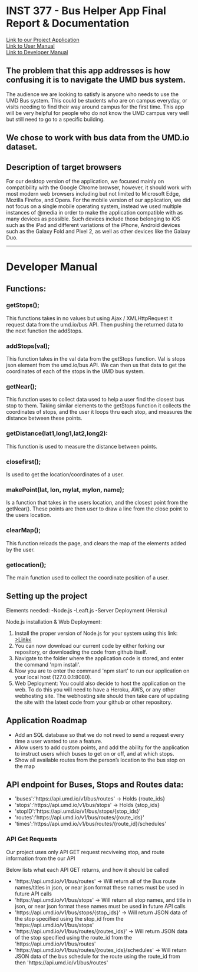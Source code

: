 #  INST 377 - Bus Helper App Final Report & Documentation

[Link to our Project Application](https://inst377group99.herokuapp.com/)  
[Link to User Manual](https://inst377group99.herokuapp.com/doc.html)  
[Link to Developer Manual](#developer-manual)  

<h2>The problem that this app addresses is how confusing it is to navigate the UMD bus system.</h2>

The audience we are looking to satisfy is anyone who needs to use the UMD Bus system. This could be students who are on campus everyday, or visits needing to find their way around campus for the first time. This app will be very helpful for people who do not know the UMD campus very well but still need to go to a specific building.

<h2>We chose to work with bus data from the UMD.io dataset.</h2>

<h2>Description of target browsers</h2>

For our desktop version of the application, we focused mainly on compatibility with the Google Chrome browser, however, it should work with most modern web browsers including but not limited to Microsoft Edge, Mozilla Firefox, and Opera. For the mobile version of our application, we did not focus on a single mobile operating system, instead we used multiple instances of @media in order to make the application compatible with as many devices as possible. Such devices include those belonging to iOS such as the iPad and different variations of the iPhone, Android devices such as the Galaxy Fold and Pixel 2, as well as other devices like the Galaxy Duo.

--------------------
# Developer Manual
<h2>Functions:</h2> 
<h3>getStops();</h3> 
This functions takes in no values but using Ajax / XMLHttpRequest it request data from the umd.io/bus API. Then pushing the returned data to the next function the addStops.
<h3>addStops(val); </h3>
This function takes in the val data from the getStops function. Val is stops json element from the umd.io/bus API. We can then us that data to get the coordinates of each of the stops in the UMD bus system.
<h3>getNear();</h3>
This function uses to collect data used to help a user find the closest bus stop to them. Taking similar elements to the getStops function it collects the coordinates of stops, and the user it loops thru each stop, and measures the distance between these points.
<h3>getDistance(lat1,long1,lat2,long2):</h3>
This function is used to measure the distance between points.
<h3>closefirst();</h3>
Is used to get the location/coordinates of a user.
<h3>makePoint(lat, lon, mylat, mylon, name);</h3>
Is a function that takes in the users location, and the closest point from the getNear(). These points are then user to draw a line from the close point to the users location.
<h3>clearMap();</h3>
This function reloads the page, and clears the map of the elements added by the user.
<h3>getlocation();</h3>
The main function used to collect the coordinate position of a user.

<h2>Setting up the project</h2>
Elements needed:
-Node.js
-Leaft.js
-Server Deployment (Heroku)

Node.js installation & Web Deployment:
1. Install the proper version of Node.js for your system using this link: [>Link<](https://nodejs.org/en/download/)
2. You can now download our current code by either forking our repository, or downloading the code from github itself.
3. Navigate to the folder where the application code is stored, and enter the command 'npm install'.
4. Now you are to enter the command 'npm start' to run our application on your local host (127.0.0.1:8080).
5. Web Deployment: You could also decide to host the application on the web. To do this you will need to have a Heroku, AWS, or any other webhosting site.
The webhosting site should then take care of updating the site with the latest code from your github or other repository.

<h2>Application Roadmap</h2>
<ul>
  <li>Add an SQL database so that we do not need to send a request every time a user wanted to use a feature.</li>
  <li>Allow users to add custom points, and add the ability for the application to instruct users which buses to get on or off, and at which stops.</li>
  <li>Show all available routes from the person’s location to the bus stop on the map </li>
</ul>

<h2>API endpoint for Buses, Stops and Routes data:</h2>
<ul>
  <li>'buses':'https://api.umd.io/v1/bus/routes' -> Holds {route_ids}</li>
  <li>'stops':'https://api.umd.io/v1/bus/stops' -> Holds {stop_ids}</li>
  <li>'stopID':'https://api.umd.io/v1/bus/stops/{stop_ids}'</li>
  <li>'routes':'https://api.umd.io/v1/bus/routes/{route_ids}'</li>
  <li>'times':'https://api.umd.io/v1/bus/routes/{route_id}/schedules'</li>
</ul>
<h3>API Get Requests</h3>
<p>Our project uses only API GET request recviveing stop, and route information from the our API</p>
<p>Below lists what each API GET returns, and how it should be called</p>
<ul>
  <li>'https://api.umd.io/v1/bus/routes' -> Will return all of the Bus route names/titles in json, or near json format these names must be used in future API calls</li>
  <li>'https://api.umd.io/v1/bus/stops' -> Will return all stop names, and title in json, or near json format these names must be used in future API calls</li>
  <li>'https://api.umd.io/v1/bus/stops/{stop_ids}' -> Will return JSON data of the stop specified using the stop_id from the 'https://api.umd.io/v1/bus/stops'</li>
  <li>'https://api.umd.io/v1/bus/routes/{routes_ids}' -> Will return JSON data of the stop specified using the route_id from the 'https://api.umd.io/v1/bus/routes'</li>
  <li>'https://api.umd.io/v1/bus/routes/{routes_ids}/schedules' -> Will return JSON data of the bus schedule for the route using the route_id from then 'https://api.umd.io/v1/bus/routes'</li>
